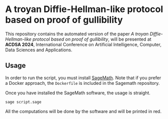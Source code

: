 # A troyan Diffie-Hellman-like protocol based on proof of gullibility

This repository contains the automated version of the paper *A troyan
Diffie-Hellman-like protocol based on proof of gullibility*, will be presented
at **ACDSA 2024**, International Conference on Artificial Intelligence,
Computer, Data Sciences and Applications.

## Usage

In order to run the script, you must install
[SageMath](https://github.com/sagemath/sage). Note that if you prefer a Docker
approach, the `Dockerfile` is included in the Sagemath repository.

Once you have installed the SageMath software, the usage is straight.
```
sage script.sage
```
All the computations will be done by the software and will be printed in red.
